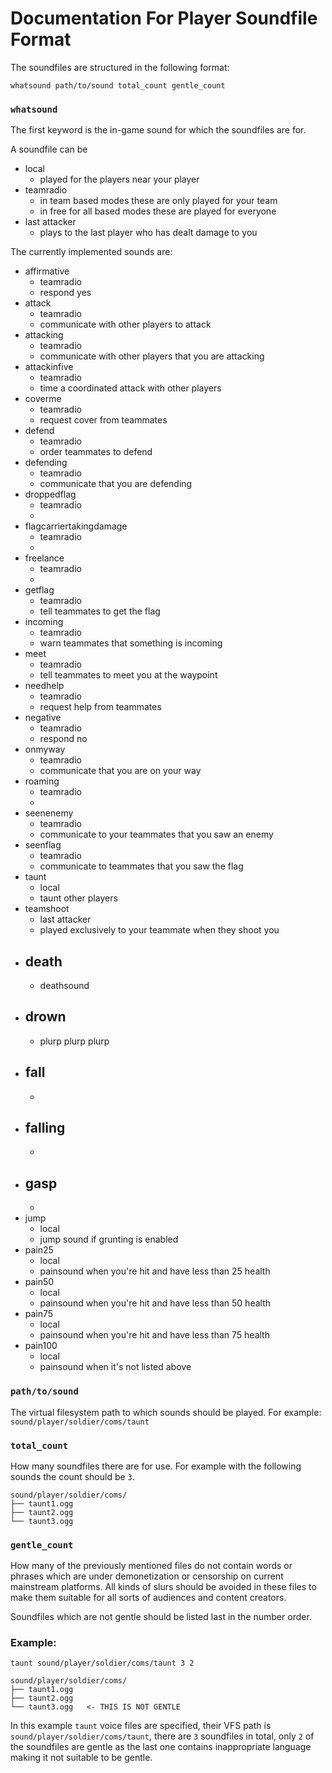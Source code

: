 # Documentation For Player Soundfile Format

The soundfiles are structured in the following format:

```
whatsound path/to/sound total_count gentle_count
```

### `whatsound`

The first keyword is the in-game sound for which
the soundfiles are for.

A soundfile can be

- local
  - played for the players near your player
- teamradio
  - in team based modes these are only played for your team
  - in free for all based modes these are played for everyone
- last attacker
  - plays to the last player who has dealt damage to you

The currently implemented sounds are:

- affirmative
  - teamradio
  - respond yes
- attack
  - teamradio
  - communicate with other players to attack
- attacking
  - teamradio
  - communicate with other players that you are attacking
- attackinfive
  - teamradio
  - time a coordinated attack with other players
- coverme
  - teamradio
  - request cover from teammates
- defend
  - teamradio
  - order teammates to defend
- defending
  - teamradio
  - communicate that you are defending
- droppedflag
  - teamradio
  - 
- flagcarriertakingdamage
  - teamradio
  - 
- freelance
  - teamradio
  - 
- getflag
  - teamradio
  - tell teammates to get the flag
- incoming
  - teamradio
  - warn teammates that something is incoming
- meet
  - teamradio
  - tell teammates to meet you at the waypoint
- needhelp
  - teamradio
  - request help from teammates
- negative
  - teamradio
  - respond no
- onmyway
  - teamradio
  - communicate that you are on your way
- roaming
  - teamradio
  - 
- seenenemy
  - teamradio
  - communicate to your teammates that you saw an enemy
- seenflag
  - teamradio
  - communicate to teammates that you saw the flag
- taunt
  - local
  - taunt other players
- teamshoot
  - last attacker
  - played exclusively to your teammate when they shoot you
- death
  - 
  - deathsound
- drown
  - 
  - plurp plurp plurp
- fall
  - 
  - 
- falling
  - 
  - 
- gasp
  - 
  - 
- jump
  - local
  - jump sound if grunting is enabled
- pain25
  - local
  - painsound when you're hit and have less than 25 health
- pain50
  - local
  - painsound when you're hit and have less than 50 health
- pain75
  - local
  - painsound when you're hit and have less than 75 health
- pain100
  - local
  - painsound when it's not listed above

### `path/to/sound`

The virtual filesystem path to which sounds should be played.
For example: `sound/player/soldier/coms/taunt`

### `total_count`

How many soundfiles there are for use.
For example with the following sounds the count should be `3`.

```
sound/player/soldier/coms/
├── taunt1.ogg
├── taunt2.ogg
└── taunt3.ogg
```

### `gentle_count`

How many of the previously mentioned files do not contain words or phrases
which are under demonetization or censorship on current mainstream
platforms. All kinds of slurs should be avoided in these files to make
them suitable for all sorts of audiences and content creators.

Soundfiles which are not gentle should be listed last in the number order.

### Example:

```
taunt sound/player/soldier/coms/taunt 3 2
```

```
sound/player/soldier/coms/
├── taunt1.ogg
├── taunt2.ogg
└── taunt3.ogg   <- THIS IS NOT GENTLE
```

In this example `taunt` voice files are specified, their VFS path is
`sound/player/soldier/coms/taunt`, there are `3` soundfiles in total,
only `2` of the soundfiles are gentle as the last one contains
inappropriate language making it not suitable to be gentle.
